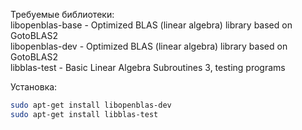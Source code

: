 Требуемые библиотеки:  
libopenblas-base - Optimized BLAS (linear algebra) library based on GotoBLAS2  
libopenblas-dev - Optimized BLAS (linear algebra) library based on GotoBLAS2  
libblas-test - Basic Linear Algebra Subroutines 3, testing programs  

Установка:
```bash
sudo apt-get install libopenblas-dev  
sudo apt-get install libblas-test  
```

